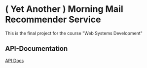 # ( Yet Another ) Morning Mail Recommender Service

This is the final project for the course "Web Systems Development"

## API-Documentation

[API Docs](https://github.com/kench/websys-final/wiki/api-docs)
